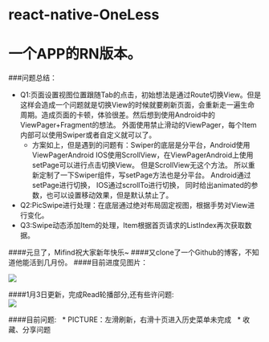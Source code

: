 # react-native-OneLess
# 一个APP的RN版本。
###问题总结：
* Q1:页面设置视图位置跟随Tab的点击，初始想法是通过Route切换View。但是这样会造成一个问题就是切换View的时候就要刷新页面，会重新走一遍生命周期。造成页面的卡顿，体验很差。然后想到使用Android中的ViewPager+Fragment的想法。
外面使用禁止滑动的ViewPager，每个Item内部可以使用Swiper或者自定义就可以了。
   * 方案如上，但是遇到的问题有：Swiper的底层是分平台，Android使用ViewPagerAndroid
         IOS使用ScrollView，在ViewPagerAndroid上使用setPage可以进行点击切换View。
         但是ScrollView无这个方法。
         所以重新定制了一下Swiper组件，写setPage方法也是分平台。
         Android通过setPage进行切换，
         IOS通过scrollTo进行切换，
         同时给出animated的参数，也可以设置移动效果，但是默认禁止了。
* Q2:PicSwipe进行处理：在底层通过绝对布局固定视图，根据手势对View进行变化。
* Q3:Swipe动态添加Item的处理，Item根据首页请求的ListIndex再次获取数据。  
 
 
####元旦了，Mifind祝大家新年快乐~
####又clone了一个Github的博客，不知道他能活到几月份。
####目前进度见图片：

![](https://github.com/MIFind/react-native-OneLess/blob/master/image/One2.gif)  


####1月3日更新，完成Read轮播部分,还有些许问题:
<br/>
![](https://github.com/MIFind/react-native-OneLess/blob/master/image/One3.gif)  

####目前问题:
   * PICTURE：左滑刷新，右滑十页进入历史菜单未完成
   * 收藏、分享问题
